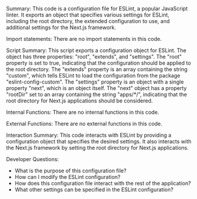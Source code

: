 Summary:
This code is a configuration file for ESLint, a popular JavaScript linter. It exports an object that specifies various settings for ESLint, including the root directory, the extended configuration to use, and additional settings for the Next.js framework.

Import statements:
There are no import statements in this code.

Script Summary:
This script exports a configuration object for ESLint. The object has three properties: "root", "extends", and "settings". The "root" property is set to true, indicating that the configuration should be applied to the root directory. The "extends" property is an array containing the string "custom", which tells ESLint to load the configuration from the package "eslint-config-custom". The "settings" property is an object with a single property "next", which is an object itself. The "next" object has a property "rootDir" set to an array containing the string "apps/*/", indicating that the root directory for Next.js applications should be considered.

Internal Functions:
There are no internal functions in this code.

External Functions:
There are no external functions in this code.

Interaction Summary:
This code interacts with ESLint by providing a configuration object that specifies the desired settings. It also interacts with the Next.js framework by setting the root directory for Next.js applications.

Developer Questions:
- What is the purpose of this configuration file?
- How can I modify the ESLint configuration?
- How does this configuration file interact with the rest of the application?
- What other settings can be specified in the ESLint configuration?